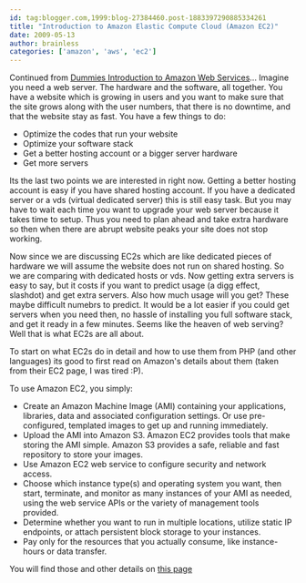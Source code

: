 ```yaml
---
id: tag:blogger.com,1999:blog-27384460.post-1883397290885334261
title: "Introduction to Amazon Elastic Compute Cloud (Amazon EC2)"
date: 2009-05-13
author: brainless
categories: ['amazon', 'aws', 'ec2']
---
```


Continued from [Dummies Introduction to Amazon Web Services](http://brainlessphp.blogspot.com/2009/05/dummys-introduction-to-amazon-web.html)...
Imagine you need a web server. The hardware and the software, all together. You have a website which is growing in users and you want to make sure that the site grows along with the user numbers, that there is no downtime, and that the website stay as fast. You have a few things to do:

* Optimize the codes that run your website
* Optimize your software stack
* Get a better hosting account or a bigger server hardware
* Get more servers

Its the last two points we are interested in right now. Getting a better hosting account is easy if you have shared hosting account. If you have a dedicated server or a vds (virtual dedicated server) this is still easy task. But you may have to wait each time you want to upgrade your web server because it takes time to setup. Thus you need to plan ahead and take extra hardware so then when there are abrupt website peaks your site does not stop working.

Now since we are discussing EC2s which are like dedicated pieces of hardware we will assume the website does not run on shared hosting. So we are comparing with dedicated hosts or vds. Now getting extra servers is easy to say, but it costs if you want to predict usage (a digg effect, slashdot) and get extra servers. Also how much usage will you get? These maybe difficult numebrs to predict. It would be a lot easier if you could get servers when you need then, no hassle of installing you full software stack, and get it ready in a few minutes. Seems like the heaven of web serving? Well that is what EC2s are all about.

To start on what EC2s do in detail and how to use them from PHP (and other languages) its good to first read on Amazon's details about them (taken from their EC2 page, I was tired :P).

To use Amazon EC2, you simply:

* Create an Amazon Machine Image (AMI) containing your applications, libraries, data and associated configuration settings. Or use pre-configured, templated images to get up and running immediately.
* Upload the AMI into Amazon S3. Amazon EC2 provides tools that make storing the AMI simple. Amazon S3 provides a safe, reliable and fast repository to store your images.
* Use Amazon EC2 web service to configure security and network access.
* Choose which instance type(s) and operating system you want, then start, terminate, and monitor as many instances of your AMI as needed, using the web service APIs or the variety of management tools provided.
* Determine whether you want to run in multiple locations, utilize static IP endpoints, or attach persistent block storage to your instances.
* Pay only for the resources that you actually consume, like instance-hours or data transfer.

You will find those and other details on [this page](http://aws.amazon.com/ec2/)